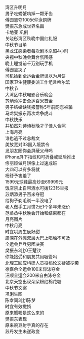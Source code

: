 湾区升明月  
男子吃螃蟹啃掉一颗牙齿  
傅园慧夺100米仰泳铜牌  
樊振东急成世界名画  
卡地亚 巩俐  
关晓彤湾区秋晚中国红礼服  
中秋节目单  
黑龙江感染者每次剧本杀超4小时  
央视中秋晚会舞台氛围感  
晚上睡觉前千万别玩手机  
傅园慧哭了  
司机捡到全运会金牌误以为月饼  
国家卫生健康委派工作组赴哈尔滨  
中秋节  
大湾区中秋电影音乐晚会  
苏炳添冲击全运百米首金  
男子结婚缺钱报警称5年前网恋被骗  
马龙樊振东再次龙争虎斗  
中秋快乐  
井柏然刘诗诗秋晚才子佳人合照  
上海月亮  
谁也逃不过总裁文  
美放宽对33国入境禁令  
发朋友圈你会屏蔽父母吗  
iPhone屏下指纹和可折叠或延后推出  
佟丽娅做月饼像上过速成班  
大四可以有多将就  
杨舒予害羞了  
1599元球鞋最高炒至69999元  
饭店禁止自带酒水可拨12315举报  
苏炳添男子百米夺冠  
给狗子剃毛剃一半没电了  
老人做手工月饼2元1个多年未涨价  
范丞丞中秋晚会开始和结束都在  
月亮图片  
中秋月亮  
时宜哄周生辰好甜  
周深在外滩双层大巴上唱触不可及  
全运会乒乓男团决赛  
樊振东3比0王楚钦  
你能接受和朋友共用吸管吗  
北理工回应科研人员投稿论文疑被抄袭  
徐嘉余全运会100米仰泳夺金  
汪顺全运会200米自由泳夺金  
北京天空出现朵朵粉红棉花糖  
中秋节文案  
巩俐生图  
陈幸同3比1陈梦  
时宜有效撒娇  
原来蟹粉是这么来的  
樊振东表现  
原来豌豆射手真的存在  
苏丹发生未遂政变  
